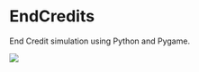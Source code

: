 # EndCredits
End Credit simulation using Python and Pygame.

![](https://github.com/JoshuaSaikali/EndCredits/blob/main/example.gif)
